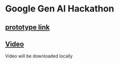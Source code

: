 # Google Gen AI Hackathon

## [prototype link](https://artisan-web-105612697538.asia-south1.run.app/)
## [Video](https://github.com/Shivam040/Google-Gen-AI-Hackathon/blob/main/Cumulative%20Distribution%20Function%20%3D%201.mp4)
Video will be downloaded locally
